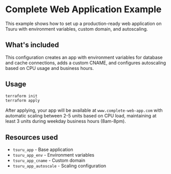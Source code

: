 # Complete Web Application Example

This example shows how to set up a production-ready web application on Tsuru with environment variables, custom domain, and autoscaling.

## What's included

This configuration creates an app with environment variables for database and cache connections, adds a custom CNAME, and configures autoscaling based on CPU usage and business hours.

## Usage

```bash
terraform init
terraform apply
```

After applying, your app will be available at `www.complete-web-app.com` with automatic scaling between 2-5 units based on CPU load, maintaining at least 3 units during weekday business hours (8am-8pm).

## Resources used

- `tsuru_app` - Base application
- `tsuru_app_env` - Environment variables
- `tsuru_app_cname` - Custom domain
- `tsuru_app_autoscale` - Scaling configuration

